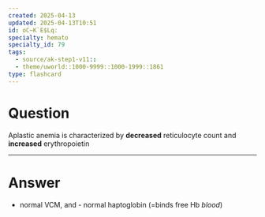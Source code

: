 ```yaml
---
created: 2025-04-13
updated: 2025-04-13T10:51
id: oC~K`E$Lq:
specialty: hemato
specialty_id: 79
tags:
  - source/ak-step1-v11::
  - theme/uworld::1000-9999::1000-1999::1861
type: flashcard
---
```


# Question
Aplastic anemia is characterized by **decreased** reticulocyte count and **increased** erythropoietin

---

# Answer
- normal VCM, and - normal haptoglobin (=binds free Hb *blood*)